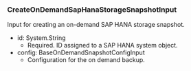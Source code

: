 ### CreateOnDemandSapHanaStorageSnapshotInput
Input for creating an on-demand SAP HANA storage snapshot.

- id: System.String
  - Required. ID assigned to a SAP HANA system object.
- config: BaseOnDemandSnapshotConfigInput
  - Configuration for the on demand backup.
